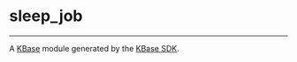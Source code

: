 
# sleep_job
---

A [KBase](https://kbase.us) module generated by the [KBase SDK](https://github.com/kbase/kb_sdk).


